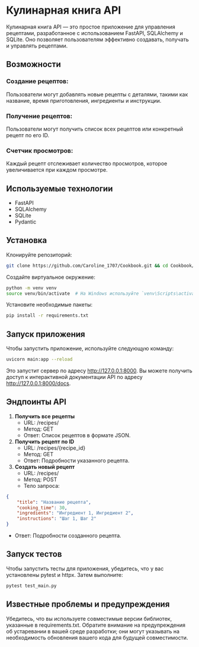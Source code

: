 # **Кулинарная книга API**

Кулинарная книга API — это простое приложение для управления рецептами, разработанное с использованием FastAPI, SQLAlchemy и SQLite. Оно позволяет пользователям эффективно создавать, получать и управлять рецептами.
## Возможности
### Создание рецептов: 
Пользователи могут добавлять новые рецепты с деталями, такими как название, время приготовления, ингредиенты и инструкции.
### Получение рецептов: 
Пользователи могут получить список всех рецептов или конкретный рецепт по его ID.
### Счетчик просмотров: 
Каждый рецепт отслеживает количество просмотров, которое увеличивается при каждом просмотре.
## Используемые технологии
- FastAPI
- SQLAlchemy
- SQLite
- Pydantic
## Установка
Клонируйте репозиторий:
```bash
git clone https://github.com/Caroline_1707/Cookbook.git && cd Cookbook/
```
Создайте виртуальное окружение:
```bash
python -m venv venv
source venv/bin/activate  # На Windows используйте `venv\Scripts\activate`
```
Установите необходимые пакеты:
```bash
pip install -r requirements.txt
```
## Запуск приложения
Чтобы запустить приложение, используйте следующую команду:
```bash
uvicorn main:app --reload
```
Это запустит сервер по адресу http://127.0.0.1:8000. Вы можете получить доступ к интерактивной документации API по адресу http://127.0.0.1:8000/docs.
## Эндпоинты API
1. **Получить все рецепты**
   - URL: /recipes/
   - Метод: GET
   - Ответ: Список рецептов в формате JSON.
2. **Получить рецепт по ID**
   - URL: /recipes/{recipe_id}
   - Метод: GET
   - Ответ: Подробности указанного рецепта.
3. **Создать новый рецепт**
   - URL: /recipes/
   - Метод: POST
   - Тело запроса:
```json
{
    "title": "Название рецепта",
    "cooking_time": 30,
    "ingredients": "Ингредиент 1, Ингредиент 2",
    "instructions": "Шаг 1, Шаг 2"
}
```
   - Ответ: Подробности созданного рецепта.
## Запуск тестов
Чтобы запустить тесты для приложения, убедитесь, что у вас установлены pytest и httpx. Затем выполните:
```bash
pytest test_main.py
```
## Известные проблемы и предупреждения
Убедитесь, что вы используете совместимые версии библиотек, указанные в requirements.txt.
Обратите внимание на предупреждения об устаревании в вашей среде разработки; они могут указывать на необходимость обновления вашего кода для будущей совместимости.
